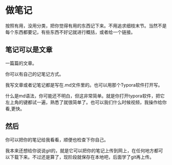 # 做笔记

按照有用，没用分类，把你觉得有用的东西记下来。不用追求细枝末节。当然不是每个东西都要记，有些东西不好记就进行概括，或者给一个链接。

## 笔记可以是文章
一篇篇的文章。

你可以有自己的记笔记方式。

我写文章或者记笔记都是写在.md文件里的。也可以用那个Typora软件打开写。

什么是md语法，你可能还不明白，但这非常简单。就是你打开typora软件，把它左上角的键都试一遍，熟悉了就很简单了。也可以我们什么时候视频，我操作给你看,更快。

## 然后
你可以把你的笔记给我看看，顺便也检查下你自己。

我本来还想给你说说git的，就是它可以把你的笔记上传到网上，在任何地方都可以下载下来。不过还是算了，现阶段就保存在本地吧，后面学了git再上传。